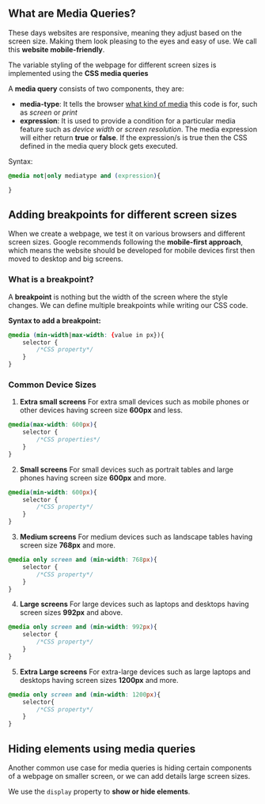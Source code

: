 ```toc
```

## What are Media Queries?
These days websites are responsive, meaning they adjust based on the screen size. Making them look pleasing to the eyes and easy of use. We call this **website mobile-friendly**. 

The variable styling of the webpage for different screen sizes is implemented using the **CSS media queries**

A **media query** consists of two components, they are:
- **media-type**: It tells the browser <u>what kind of media</u> this code is for, such as *screen* or *print*
- **expression**: It is used to provide a condition for a particular media feature such as *device width* or *screen resolution*. The media expression will either return **true** or **false**. If the expression/s is true then the CSS defined in the media query block gets executed.

Syntax:
```css
@media not|only mediatype and (expression){

}
```

## Adding breakpoints for different screen sizes
When we create a webpage, we test it on various browsers and different screen sizes. Google recommends following the **mobile-first approach**, which means the website should be developed for mobile devices first then moved to desktop and big screens.

### What is a breakpoint?
A **breakpoint** is nothing but the width of the screen where the style changes. We can define multiple breakpoints while writing our CSS code.

**Syntax to add a breakpoint:**
```css
@media (min-width|max-width: {value in px}){
	selector {
		/*CSS property*/
	}
}
```

### Common Device Sizes
1. **Extra small screens**
For extra small devices such as mobile phones or other devices having screen size **600px** and less.
```css 
@media(max-width: 600px){
	selector {
		/*CSS properties*/
	}
}
```
2. **Small screens**
For small devices such as portrait tables and large phones having screen size **600px** and more.
```css
@media(min-width: 600px){
	selector {
		/*CSS property*/
	}
}
```
3. **Medium screens**
For medium devices such as landscape tables having screen size **768px** and more.
```css
@media only screen and (min-width: 768px){
	selector {
		/*CSS property*/
	}
}
```
4. **Large screens**
For large devices such as laptops and desktops having screen sizes **992px** and above.
```css
@media only screen and (min-width: 992px){
	selector {
		/*CSS property*/
	}
}
```
5. **Extra Large screens**
For extra-large devices such as large laptops and desktops having screen sizes **1200px** and more. 
```css
@media only screen and (min-width: 1200px){
	selector{
		/*CSS property*/
	}
}
```

## Hiding elements using media queries
Another common use case for media queries is hiding certain components of a webpage on smaller screen, or we can add details large screen sizes.

We use the `display` property to **show or hide elements**.